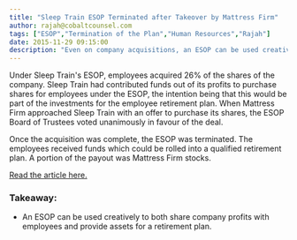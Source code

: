 ```yaml
---
title: "Sleep Train ESOP Terminated after Takeover by Mattress Firm"
author: rajah@cobaltcounsel.com
tags: ["ESOP","Termination of the Plan","Human Resources","Rajah"]
date: 2015-11-29 09:15:00
description: "Even on company acquisitions, an ESOP can be used creatively to both share company profits with employees and provide assets for a retirement plan."
---
```




Under Sleep Train's ESOP, employees acquired 26% of the shares of the company. Sleep Train had contributed funds out of its profits to purchase shares for employees under the ESOP, the intention being that this would be part of the investments for the employee retirement plan. When Mattress Firm approached Sleep Train with an offer to purchase its shares, the ESOP Board of Trustees voted unanimously in favour of the deal.

Once the acquisition was complete, the ESOP was terminated. The employees received funds which could be rolled into a qualified retirement plan. A portion of the payout was Mattress Firm stocks.

[Read the article here.](http://www.bizjournals.com/sacramento/news/2014/09/04/sleep-train-employees-keep-jobs-relinquish.html?page=all)

### Takeaway:
- An ESOP can be used creatively to both share company profits with employees and provide assets for a retirement plan.

 
